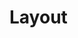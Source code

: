 # Layout

<LiveEditor sourceCodePath="../../../example/layout/index.jsx" :hideCode="true" :noStyle="false" />
